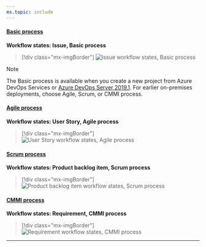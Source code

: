 ```yaml
---
ms.topic: include
---
```

 

#### [Basic process](#tab/basic-process) 

**Workflow states: Issue, Basic process**

> [!div class="mx-imgBorder"] 
> ![Issue workflow states, Basic process](/azure/devops/boards/get-started/_img/track-issues/basic-process-workflow.png)

> [!NOTE]  
> The Basic process is available when you create a new project from Azure DevOps Services or [Azure DevOps Server 2019.1](https://go.microsoft.com/fwlink/?LinkId=2097609). For earlier on-premises deployments, choose Agile, Scrum, or CMMI process. 

#### [Agile process](#tab/agile-process) 

**Workflow states: User Story, Agile process**

> [!div class="mx-imgBorder"]  
> ![User Story workflow states, Agile process](/azure/devops/boards/work-items/guidance/_img/ALM_PT_Agile_WF_UserStory.png)

#### [Scrum process](#tab/scrum-process) 

**Workflow states: Product backlog item, Scrum process**

> [!div class="mx-imgBorder"]  
> ![Product backlog item workflow states, Scrum process](/azure/devops/boards/work-items/guidance/_img/ALM_PT_Scrum_WF_PBI.png)

#### [CMMI process](#tab/cmmi-process) 

**Workflow states: Requirement, CMMI process**

> [!div class="mx-imgBorder"]  
> ![Requirement workflow states, CMMI process](/azure/devops/boards/work-items/guidance/_img/ALM_PT_CMMI_WF_Requirement.png)

* * *
 